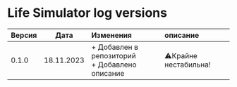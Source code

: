 # Life Simulator log versions

|**Версия** |   **Дата**   |                **Изменения**|**описание**|
|:-|:-:|:-|:-|
|0.1.0|18.11.2023|+ Добавлен в репозиторий<br>+ Добавлено описание|:warning:Крайне нестабильна!|
